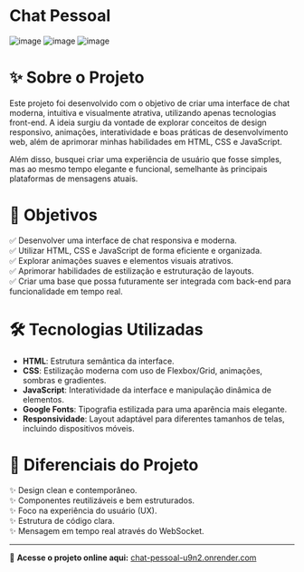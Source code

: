 # Chat Pessoal

![image](https://github.com/user-attachments/assets/cc0bfd63-7be8-40ec-a802-85a15bfc1c6e)
![image](https://github.com/user-attachments/assets/3422f7a0-61e3-4d69-9160-76268492c798)
![image](https://github.com/user-attachments/assets/784ef7b5-a418-43ea-98ce-93df344b8fcb)

# ✨ Sobre o Projeto

Este projeto foi desenvolvido com o objetivo de criar uma interface de chat moderna, intuitiva e visualmente atrativa, utilizando apenas tecnologias front-end. A ideia surgiu da vontade de explorar conceitos de design responsivo, animações, interatividade e boas práticas de desenvolvimento web, além de aprimorar minhas habilidades em HTML, CSS e JavaScript.

Além disso, busquei criar uma experiência de usuário que fosse simples, mas ao mesmo tempo elegante e funcional, semelhante às principais plataformas de mensagens atuais.

# 🎯 Objetivos

✅ Desenvolver uma interface de chat responsiva e moderna.  
✅ Utilizar HTML, CSS e JavaScript de forma eficiente e organizada.  
✅ Explorar animações suaves e elementos visuais atrativos.  
✅ Aprimorar habilidades de estilização e estruturação de layouts.  
✅ Criar uma base que possa futuramente ser integrada com back-end para funcionalidade em tempo real.

# 🛠️ Tecnologias Utilizadas

- **HTML**: Estrutura semântica da interface.  
- **CSS**: Estilização moderna com uso de Flexbox/Grid, animações, sombras e gradientes.  
- **JavaScript**: Interatividade da interface e manipulação dinâmica de elementos.  
- **Google Fonts**: Tipografia estilizada para uma aparência mais elegante.  
- **Responsividade**: Layout adaptável para diferentes tamanhos de telas, incluindo dispositivos móveis.

# 🎨 Diferenciais do Projeto

✨ Design clean e contemporâneo.  
✨ Componentes reutilizáveis e bem estruturados.  
✨ Foco na experiência do usuário (UX).  
✨ Estrutura de código clara.  
✨ Mensagem em tempo real através do WebSocket.

---

🔗 **Acesse o projeto online aqui:** [chat-pessoal-u9n2.onrender.com](https://chat-pessoal-u9n2.onrender.com/)
